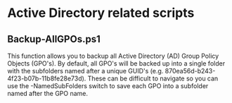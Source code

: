 # Active Directory related scripts

## Backup-AllGPOs.ps1
This function allows you to backup all Active Directory (AD) Group Policy Objects (GPO's). By default, all GPO's will be backed up into a single folder with the subfolders named after a unique GUID's (e.g. 870ea56d-b243-4f23-b07b-11b8fe28e73d). These can be difficult to navigate so you can use the -NamedSubFolders switch to save each GPO into a subfolder named after the GPO name.

